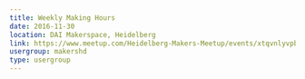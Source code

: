 ```yaml
---
title: Weekly Making Hours
date: 2016-11-30
location: DAI Makerspace, Heidelberg
link: https://www.meetup.com/Heidelberg-Makers-Meetup/events/xtqvnlyvpbnc/
usergroup: makershd
type: usergroup
---
```

